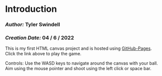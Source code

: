 # Introduction

### **_Author:_** Tyler Swindell

### **_Creation Date:_** 04 / 6 / 2022

This is my first HTML canvas project and is hosted using [GitHub-Pages](https://tylerswindell.github.io/BallShooter/). 
Click the link above to play the game.

Controls:
Use the WASD keys to navigate around the canvas with your ball.
Aim using the mouse pointer and shoot using the left click or space bar.
